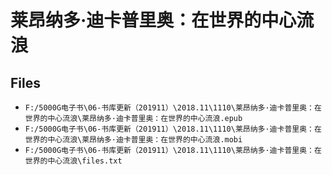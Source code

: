 # 莱昂纳多·迪卡普里奥：在世界的中心流浪

## Files

- `F:/5000G电子书\06-书库更新（201911）\2018.11\1110\莱昂纳多·迪卡普里奥：在世界的中心流浪\莱昂纳多·迪卡普里奥：在世界的中心流浪.epub`
- `F:/5000G电子书\06-书库更新（201911）\2018.11\1110\莱昂纳多·迪卡普里奥：在世界的中心流浪\莱昂纳多·迪卡普里奥：在世界的中心流浪.mobi`
- `F:/5000G电子书\06-书库更新（201911）\2018.11\1110\莱昂纳多·迪卡普里奥：在世界的中心流浪\files.txt`
